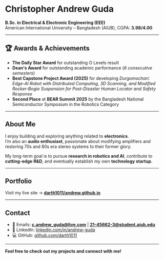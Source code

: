# Christopher Andrew Guda  

**B.Sc. in Electrical & Electronic Engineering (EEE)**  
American International University – Bangladesh (AIUB), CGPA: **3.98/4.00**  

---

## 🏆 Awards & Achievements
- **The Daily Star Award** for outstanding O Levels result  
- **Dean's Award** for outstanding academic performance (*6 consecutive semesters*)  
- **Best Capstone Project Award (2025)** for developing *Durgomochari: Edge-AI Robot with Distributed Computing, 3D Scanning, and Modified Rocker-Bogie Suspension for Post-Disaster Human Locator and Safety Response*  
- **Second Place** at **BEAR Summit 2025** by the Bangladesh National Semiconductor Symposium in the Robotics Category  

---

## About Me
I enjoy building and exploring anything related to **electronics**.  
I’m also an **audio enthusiast**, passionate about modifying amplifiers and restoring 70s and 80s era stereo systems to their former glory.  

My long-term goal is to pursue **research in robotics and AI**, contribute to **cutting-edge R&D**, and eventually establish my own **technology startup**.  

---

## Portfolio
Visit my live site → [**darth1011/andrew.github.io**](https://darth1011/andrew.github.io)  

---

## Contact
- 📧 Emails: **c.andrew_guda@live.com** | **21-45662-3@student.aiub.edu**  
- 💼 LinkedIn: [linkedin.com/in/andrew-guda](https://www.linkedin.com/in/andrew-guda/)  
- 💻 GitHub: [github.com/darth1011](https://github.com/darth1011)  

---

**Feel free to check out my projects and connect with me!**
